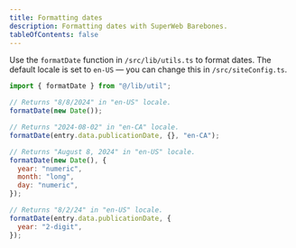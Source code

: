 ```yaml
---
title: Formatting dates
description: Formatting dates with SuperWeb Barebones.
tableOfContents: false
---
```


Use the `formatDate` function in `/src/lib/utils.ts` to format dates. The default locale is set to `en-US` — you can change this in `/src/siteConfig.ts`.

```js
import { formatDate } from "@/lib/util";

// Returns "8/8/2024" in "en-US" locale.
formatDate(new Date());

// Returns "2024-08-02" in "en-CA" locale.
formatDate(entry.data.publicationDate, {}, "en-CA");

// Returns "August 8, 2024" in "en-US" locale.
formatDate(new Date(), {
  year: "numeric",
  month: "long",
  day: "numeric",
});

// Returns "8/2/24" in "en-US" locale.
formatDate(entry.data.publicationDate, {
  year: "2-digit",
});
```
